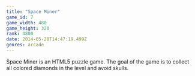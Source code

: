 ```yaml
---
title: "Space Miner"
game_id: 7
game_width: 480
game_height: 320
rank: 4800
date: 2014-05-28T14:47:19.499Z
genres: arcade
---
```

Space Miner is an HTML5 puzzle game. The goal of the game is to collect all colored diamonds in the level and avoid skulls.